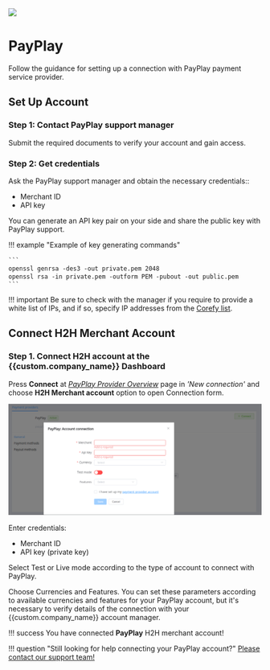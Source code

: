 <img src="https://static.openfintech.io/payment_providers/payplay/logo.svg?w=400" width="400px" >

# PayPlay

Follow the guidance for setting up a connection with PayPlay payment service provider.

## Set Up Account

### Step 1: Contact PayPlay support manager

Submit the required documents to verify your account and gain access.

### Step 2: Get credentials

Ask the PayPlay support manager and obtain the necessary credentials::

- Merchant ID
- API key 

You can generate an API key pair on your side and share the public key with PayPlay support.

!!! example "Example of key generating commands"

    ```
    openssl genrsa -des3 -out private.pem 2048
    openssl rsa -in private.pem -outform PEM -pubout -out public.pem
    ```

!!! important
    Be sure to check with the manager if you require to provide a white list of IPs, and if so, specify IP addresses from the [Corefy list](/integration/ips/).

## Connect H2H Merchant Account

### Step 1. Connect H2H account at the {{custom.company_name}} Dashboard

Press **Connect** at [*PayPlay Provider Overview*]({{custom.dashboard_base_url}}connect-directory/payment-providers/payplay/general) page in *'New connection'* and choose **H2H Merchant account** option to open Connection form.

![Connect](images/h2h-merchant-account.png)

Enter credentials:

- Merchant ID
- API key (private key)

Select Test or Live mode according to the type of account to connect with PayPlay.

Choose Currencies and Features. You can set these parameters according to available currencies and features for your PayPlay account, but it's necessary to verify details of the connection with your {{custom.company_name}} account manager.

!!! success
    You have connected **PayPlay** H2H merchant account!

!!! question "Still looking for help connecting your PayPlay account?"
    <!--email_off-->[Please contact our support team!](mailto:{{custom.support_email}})<!--/email_off-->
